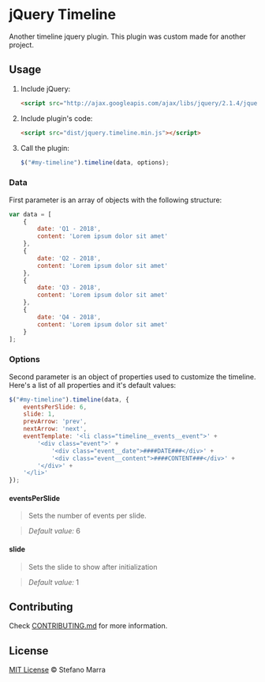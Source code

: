 # jQuery Timeline

Another timeline jquery plugin. This plugin was custom made for another project.

## Usage

1. Include jQuery:

	```html
	<script src="http://ajax.googleapis.com/ajax/libs/jquery/2.1.4/jquery.min.js"></script>
	```

2. Include plugin's code:

	```html
	<script src="dist/jquery.timeline.min.js"></script>
	```

3. Call the plugin:

	```javascript
	$("#my-timeline").timeline(data, options);
	```

### Data ###

First parameter is an array of objects with the following structure:

```js
var data = [
	{
		date: 'Q1 - 2018',
		content: 'Lorem ipsum dolor sit amet'
	},
	{
		date: 'Q2 - 2018',
		content: 'Lorem ipsum dolor sit amet'
	},
	{
		date: 'Q3 - 2018',
		content: 'Lorem ipsum dolor sit amet'
	},
	{
		date: 'Q4 - 2018',
		content: 'Lorem ipsum dolor sit amet'
	}
];
```

### Options ###

Second parameter is an object of properties used to customize the timeline. Here's a list of all properties and it's default values:

```js
$("#my-timeline").timeline(data, {
	eventsPerSlide: 6,
	slide: 1,
	prevArrow: 'prev',
	nextArrow: 'next',
	eventTemplate: '<li class="timeline__events__event">' +
		'<div class="event">' +
			'<div class="event__date">####DATE###</div>' +
			'<div class="event__content">####CONTENT###</div>' +
		'</div>' +
	'</li>'
});
```

#### eventsPerSlide ####

>Sets the number of events per slide.

>*Default value:* 6

#### slide ####

>Sets the slide to show after initialization

>*Default value:* 1

## Contributing

Check [CONTRIBUTING.md](https://github.com/stefanomarra/jquery-timeline/blob/master/CONTRIBUTING.md) for more information.

## License

[MIT License](https://github.com/stefanomarra/jquery-timeline/blob/master/LICENSE) © Stefano Marra
